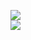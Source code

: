 [![](https://img.shields.io/badge/Made%20With-Github%20Spray-lightgrey.svg?style=for-the-badge&logo=github)](https://github.com/Annihil/github-spray#3077)  
[![](https://i.imgur.com/2DrTn0Z.gif)](https://github.com/Annihil/github-spray)